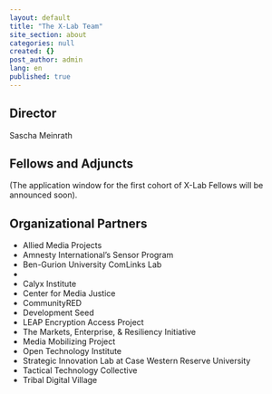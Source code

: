 ```yaml
---
layout: default
title: "The X-Lab Team"
site_section: about
categories: null
created: {}
post_author: admin
lang: en
published: true
---
```


<h2>Director</h2>
<p>Sascha Meinrath</p>

<h2>Fellows and Adjuncts</h2>
<p>(The application window for the first cohort of X-Lab Fellows will be announced soon).</p>

<h2>Organizational Partners</h2>
<ul>
	<li>Allied Media Projects </li>
    <li>Amnesty International’s Sensor Program </li>
    <li>Ben-Gurion University ComLinks Lab <li>
    <li>Calyx Institute </li>
    <li>Center for Media Justice </li>
    <li>CommunityRED </li>
    <li>Development Seed </li>
    <li>LEAP Encryption Access Project </li>
    <li>The Markets, Enterprise, &amp; Resiliency Initiative </li>
    <li>Media Mobilizing Project </li>
    <li>Open Technology Institute </li>
    <li>Strategic Innovation Lab at Case Western Reserve University </li>
    <li>Tactical Technology Collective </li>
    <li>Tribal Digital Village </li>
</ul>